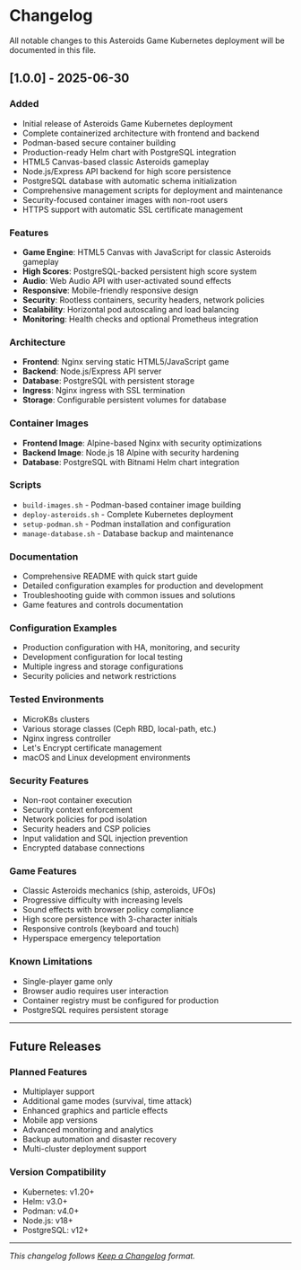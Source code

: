 # Changelog

All notable changes to this Asteroids Game Kubernetes deployment will be documented in this file.

## [1.0.0] - 2025-06-30

### Added
- Initial release of Asteroids Game Kubernetes deployment
- Complete containerized architecture with frontend and backend
- Podman-based secure container building
- Production-ready Helm chart with PostgreSQL integration
- HTML5 Canvas-based classic Asteroids gameplay
- Node.js/Express API backend for high score persistence
- PostgreSQL database with automatic schema initialization
- Comprehensive management scripts for deployment and maintenance
- Security-focused container images with non-root users
- HTTPS support with automatic SSL certificate management

### Features
- **Game Engine**: HTML5 Canvas with JavaScript for classic Asteroids gameplay
- **High Scores**: PostgreSQL-backed persistent high score system
- **Audio**: Web Audio API with user-activated sound effects
- **Responsive**: Mobile-friendly responsive design
- **Security**: Rootless containers, security headers, network policies
- **Scalability**: Horizontal pod autoscaling and load balancing
- **Monitoring**: Health checks and optional Prometheus integration

### Architecture
- **Frontend**: Nginx serving static HTML5/JavaScript game
- **Backend**: Node.js/Express API server
- **Database**: PostgreSQL with persistent storage
- **Ingress**: Nginx ingress with SSL termination
- **Storage**: Configurable persistent volumes for database

### Container Images
- **Frontend Image**: Alpine-based Nginx with security optimizations
- **Backend Image**: Node.js 18 Alpine with security hardening
- **Database**: PostgreSQL with Bitnami Helm chart integration

### Scripts
- `build-images.sh` - Podman-based container image building
- `deploy-asteroids.sh` - Complete Kubernetes deployment
- `setup-podman.sh` - Podman installation and configuration
- `manage-database.sh` - Database backup and maintenance

### Documentation
- Comprehensive README with quick start guide
- Detailed configuration examples for production and development
- Troubleshooting guide with common issues and solutions
- Game features and controls documentation

### Configuration Examples
- Production configuration with HA, monitoring, and security
- Development configuration for local testing
- Multiple ingress and storage configurations
- Security policies and network restrictions

### Tested Environments
- MicroK8s clusters
- Various storage classes (Ceph RBD, local-path, etc.)
- Nginx ingress controller
- Let's Encrypt certificate management
- macOS and Linux development environments

### Security Features
- Non-root container execution
- Security context enforcement
- Network policies for pod isolation
- Security headers and CSP policies
- Input validation and SQL injection prevention
- Encrypted database connections

### Game Features
- Classic Asteroids mechanics (ship, asteroids, UFOs)
- Progressive difficulty with increasing levels
- Sound effects with browser policy compliance
- High score persistence with 3-character initials
- Responsive controls (keyboard and touch)
- Hyperspace emergency teleportation

### Known Limitations
- Single-player game only
- Browser audio requires user interaction
- Container registry must be configured for production
- PostgreSQL requires persistent storage

---

## Future Releases

### Planned Features
- Multiplayer support
- Additional game modes (survival, time attack)
- Enhanced graphics and particle effects
- Mobile app versions
- Advanced monitoring and analytics
- Backup automation and disaster recovery
- Multi-cluster deployment support

### Version Compatibility
- Kubernetes: v1.20+
- Helm: v3.0+
- Podman: v4.0+
- Node.js: v18+
- PostgreSQL: v12+

---

*This changelog follows [Keep a Changelog](https://keepachangelog.com/) format.*
